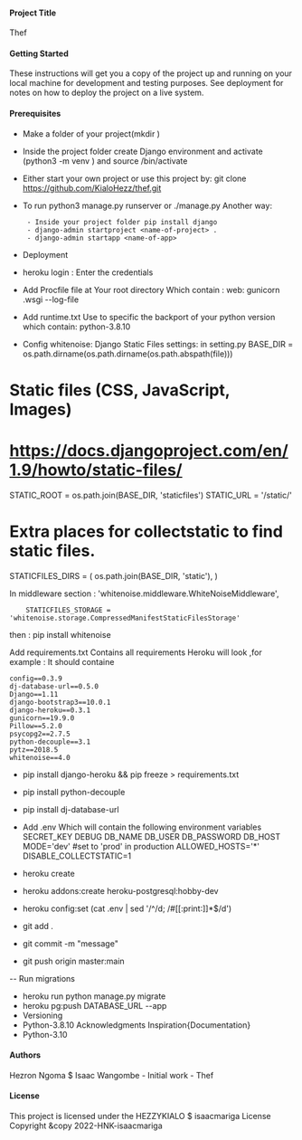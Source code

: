 #### Project Title
Thef

#### Getting Started
These instructions will get you a copy of the project up and running on your local machine for development and testing purposes. See deployment for notes on how to deploy the project on a live system.

#### Prerequisites
 - Make a folder of your project(mkdir )

 - Inside the project folder create Django environment and activate (python3 -m venv ) and source /bin/activate

 - Either start your own project or use this project by: git clone https://github.com/KialoHezz/thef.git
 - To run python3 manage.py runserver or ./manage.py Another way:

        - Inside your project folder pip install django
        - django-admin startproject <name-of-project> .
        - django-admin startapp <name-of-app>

 - Deployment
 - heroku login : Enter the credentials

 - Add Procfile file at Your root directory Which contain : web: gunicorn .wsgi --log-file

 - Add runtime.txt Use to specific the backport of your python version which contain: python-3.8.10

 - Config whitenoise: Django Static Files settings: in setting.py BASE_DIR = os.path.dirname(os.path.dirname(os.path.abspath(file)))

# Static files (CSS, JavaScript, Images)
# https://docs.djangoproject.com/en/1.9/howto/static-files/
STATIC_ROOT = os.path.join(BASE_DIR, 'staticfiles')
STATIC_URL = '/static/'


# Extra places for collectstatic to find static files.
STATICFILES_DIRS = (
            os.path.join(BASE_DIR, 'static'),
)

In middleware section :
        'whitenoise.middleware.WhiteNoiseMiddleware',


        STATICFILES_STORAGE = 'whitenoise.storage.CompressedManifestStaticFilesStorage'
then : pip install whitenoise

Add requirements.txt Contains all requirements Heroku will look ,for example : It should containe

    config==0.3.9
    dj-database-url==0.5.0
    Django==1.11
    django-bootstrap3==10.0.1
    django-heroku==0.3.1
    gunicorn==19.9.0
    Pillow==5.2.0
    psycopg2==2.7.5
    python-decouple==3.1
    pytz==2018.5
    whitenoise==4.0


- pip install django-heroku && pip freeze > requirements.txt

- pip install python-decouple

- pip install dj-database-url

 - Add .env Which will contain the following environment variables SECRET_KEY DEBUG DB_NAME DB_USER DB_PASSWORD DB_HOST MODE='dev' #set to 'prod' in production ALLOWED_HOSTS='*' DISABLE_COLLECTSTATIC=1

- heroku create

- heroku addons:create heroku-postgresql:hobby-dev

- heroku config:set (cat .env | sed '/^/d; /#[[:print:]]*$/d')

- git add .

- git commit -m "message"

- git push origin master:main

-- Run migrations

- heroku run python manage.py migrate
- heroku pg:push DATABASE_URL --app
- Versioning
- Python-3.8.10 Acknowledgments Inspiration{Documentation}
- Python-3.10

#### Authors
Hezron Ngoma $ Isaac Wangombe - Initial work - Thef

#### License
This project is licensed under the HEZZYKIALO $ isaacmariga  License Copyright &copy 2022-HNK-isaacmariga